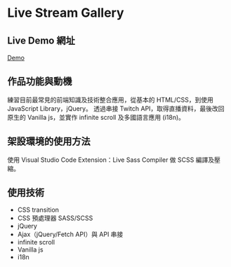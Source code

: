 # Live Stream Gallery

## Live Demo 網址

[Demo](http://cyhsu1989.github.io/LiveStreamGallery)


## 作品功能與動機

練習目前最常見的前端知識及技術整合應用，從基本的 HTML/CSS，到使用 JavaScript Library，jQuery。
透過串接 Twitch API，取得直播資料，最後改回 原生的 Vanilla js，並實作 infinite scroll 及多國語言應用 (i18n)。


## 架設環境的使用方法

使用 Visual Studio Code Extension：Live Sass Compiler 做 SCSS 編譯及壓縮。


## 使用技術

* CSS transition
* CSS 預處理器 SASS/SCSS
* jQuery
* Ajax（jQuery/Fetch API）與 API 串接
* infinite scroll
* Vanilla js
* i18n